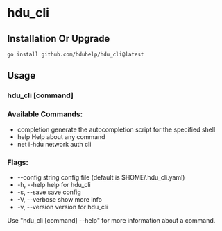 # hdu_cli

## Installation Or Upgrade

```shell
go install github.com/hduhelp/hdu_cli@latest
```

## Usage

### hdu_cli [command]

### Available Commands:

- completion  generate the autocompletion script for the specified shell
- help        Help about any command
- net         i-hdu network auth cli

### Flags:

- --config string   config file (default is $HOME/.hdu_cli.yaml)
- -h, --help            help for hdu_cli
- -s, --save            save config
- -V, --verbose         show more info
- -v, --version         version for hdu_cli

Use "hdu_cli [command] --help" for more information about a command.


